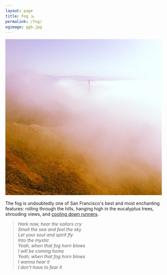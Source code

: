 ```yaml
---
layout: page
title: Fog 🌫
permalink: /fog/
ogimage: ggb.jpg
---
```

<img src="/assets/og/ggb.jpg">

The fog is undoubtedly one of San Francisco's best and most enchanting features: rolling through the hills, hanging high in the eucalyptus trees, shrouding views, and [cooling down runners](https://www.strava.com/activities/5460410709/).

> *Hark now, hear the sailors cry*\
> *Smell the sea and feel the sky*\
> *Let your soul and spirit fly*\
> *Into the mystic*\
> *Yeah, when that fog horn blows*\
> *I will be coming home*\
> *Yeah, when that fog horn blows*\
> *I wanna hear it*\
> *I don't have to fear it*